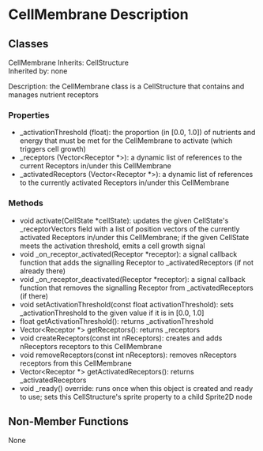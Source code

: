 # CellMembrane Description

## Classes

CellMembrane
Inherits: CellStructure  
Inherited by: none

Description: the CellMembrane class is a CellStructure that contains and manages nutrient receptors

### Properties
- _activationThreshold (float): the proportion (in [0.0, 1.0]) of nutrients and energy that must be met for the CellMembrane to activate (which triggers cell growth)
- _receptors (Vector\<Receptor *\>): a dynamic list of references to the current Receptors in/under this CellMembrane
- _activatedReceptors (Vector\<Receptor *\>): a dynamic list of references to the currently activated Receptors in/under this CellMembrane

### Methods
- void activate(CellState *cellState): updates the given CellState's _receptorVectors field with a list of position vectors of the currently activated Receptors in/under this CellMembrane; if the given CellState meets the activation threshold, emits a cell growth signal
- void _on_receptor_activated(Receptor *receptor): a signal callback function that adds the signalling Receptor to _activatedReceptors (if not already there)
- void _on_receptor_deactivated(Receptor *receptor): a signal callback function that removes the signalling Receptor from _activatedReceptors (if there)
- void setActivationThreshold(const float activationThreshold): sets _activationThreshold to the given value if it is in [0.0, 1.0]
- float getActivationThreshold(): returns _activationThreshold
- Vector\<Receptor *\> getReceptors(): returns _receptors
- void createReceptors(const int nReceptors): creates and adds nReceptors receptors to this CellMembrane
- void removeReceptors(const int nReceptors): removes nReceptors receptors from this CellMembrane
- Vector\<Receptor *\> getActivatedReceptors(): returns _activatedReceptors
- void _ready() override: runs once when this object is created and ready to use; sets this CellStructure's sprite property to a child Sprite2D node

## Non-Member Functions
None
